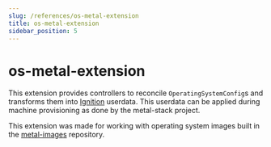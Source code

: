 ```yaml
---
slug: /references/os-metal-extension
title: os-metal-extension
sidebar_position: 5
---
```


# os-metal-extension

This extension provides controllers to reconcile `OperatingSystemConfig`s and transforms them into [Ignition](https://www.flatcar.org/docs/latest/provisioning/ignition/) userdata. This userdata can be applied during machine provisioning as done by the metal-stack project.

This extension was made for working with operating system images built in the [metal-images](https://github.com/metal-stack/metal-images) repository.
